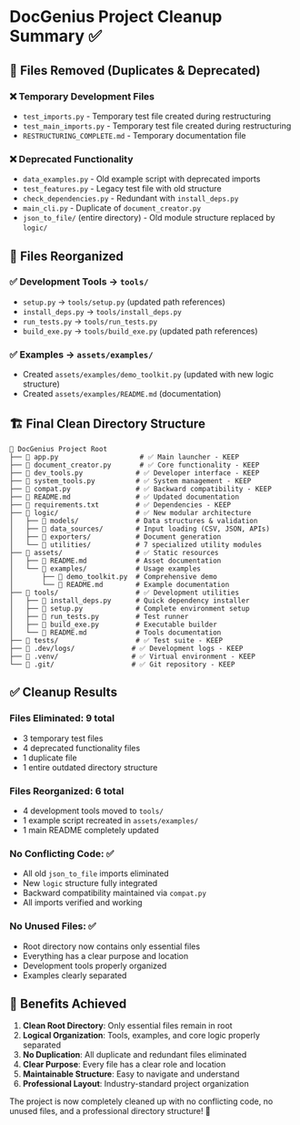 # DocGenius Project Cleanup Summary ✅

## 🧹 Files Removed (Duplicates & Deprecated)

### ❌ **Temporary Development Files**
- `test_imports.py` - Temporary test file created during restructuring
- `test_main_imports.py` - Temporary test file created during restructuring
- `RESTRUCTURING_COMPLETE.md` - Temporary documentation file

### ❌ **Deprecated Functionality**
- `data_examples.py` - Old example script with deprecated imports
- `test_features.py` - Legacy test file with old structure
- `check_dependencies.py` - Redundant with `install_deps.py`
- `main_cli.py` - Duplicate of `document_creator.py`
- `json_to_file/` (entire directory) - Old module structure replaced by `logic/`

## 📁 **Files Reorganized**

### ✅ **Development Tools → `tools/`**
- `setup.py` → `tools/setup.py` (updated path references)
- `install_deps.py` → `tools/install_deps.py`
- `run_tests.py` → `tools/run_tests.py`
- `build_exe.py` → `tools/build_exe.py` (updated path references)

### ✅ **Examples → `assets/examples/`**
- Created `assets/examples/demo_toolkit.py` (updated with new logic structure)
- Created `assets/examples/README.md` (documentation)

## 🏗️ **Final Clean Directory Structure**

```
📁 DocGenius Project Root
├── 📄 app.py                    # ✅ Main launcher - KEEP
├── 📄 document_creator.py       # ✅ Core functionality - KEEP
├── 📄 dev_tools.py             # ✅ Developer interface - KEEP
├── 📄 system_tools.py          # ✅ System management - KEEP
├── 📄 compat.py                # ✅ Backward compatibility - KEEP
├── 📄 README.md                # ✅ Updated documentation
├── 📄 requirements.txt         # ✅ Dependencies - KEEP
├── 📁 logic/                   # ✅ New modular architecture
│   ├── 📁 models/              # Data structures & validation
│   ├── 📁 data_sources/        # Input loading (CSV, JSON, APIs)
│   ├── 📁 exporters/           # Document generation
│   └── 📁 utilities/           # 7 specialized utility modules
├── 📁 assets/                  # ✅ Static resources
│   ├── 📄 README.md            # Asset documentation
│   └── 📁 examples/            # Usage examples
│       ├── 📄 demo_toolkit.py  # Comprehensive demo
│       └── 📄 README.md        # Example documentation
├── 📁 tools/                   # ✅ Development utilities
│   ├── 📄 install_deps.py      # Quick dependency installer
│   ├── 📄 setup.py             # Complete environment setup
│   ├── 📄 run_tests.py         # Test runner
│   ├── 📄 build_exe.py         # Executable builder
│   └── 📄 README.md            # Tools documentation
├── 📁 tests/                   # ✅ Test suite - KEEP
├── 📁 .dev/logs/              # ✅ Development logs - KEEP
├── 📁 .venv/                  # ✅ Virtual environment - KEEP
└── 📁 .git/                   # ✅ Git repository - KEEP
```

## ✅ **Cleanup Results**

### **Files Eliminated**: 9 total
- 3 temporary test files
- 4 deprecated functionality files  
- 1 duplicate file
- 1 entire outdated directory structure

### **Files Reorganized**: 6 total
- 4 development tools moved to `tools/`
- 1 example script recreated in `assets/examples/`
- 1 main README completely updated

### **No Conflicting Code**: ✅
- All old `json_to_file` imports eliminated
- New `logic` structure fully integrated
- Backward compatibility maintained via `compat.py`
- All imports verified and working

### **No Unused Files**: ✅
- Root directory now contains only essential files
- Everything has a clear purpose and location
- Development tools properly organized
- Examples clearly separated

## 🎯 **Benefits Achieved**

1. **Clean Root Directory**: Only essential files remain in root
2. **Logical Organization**: Tools, examples, and core logic properly separated
3. **No Duplication**: All duplicate and redundant files eliminated
4. **Clear Purpose**: Every file has a clear role and location
5. **Maintainable Structure**: Easy to navigate and understand
6. **Professional Layout**: Industry-standard project organization

The project is now completely cleaned up with no conflicting code, no unused files, and a professional directory structure! 🚀
